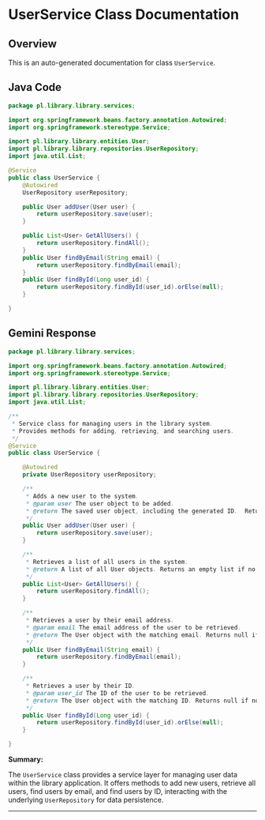 # UserService Class Documentation

## Overview

This is an auto-generated documentation for class `UserService`.

## Java Code

```java
package pl.library.library.services;

import org.springframework.beans.factory.annotation.Autowired;
import org.springframework.stereotype.Service;

import pl.library.library.entities.User;
import pl.library.library.repositories.UserRepository;
import java.util.List;

@Service
public class UserService {
    @Autowired
    UserRepository userRepository;

    public User addUser(User user) {
        return userRepository.save(user);
    }

    public List<User> GetAllUsers() {
        return userRepository.findAll();
    }
    public User findByEmail(String email) {
        return userRepository.findByEmail(email);
    }
    public User findById(Long user_id) {
        return userRepository.findById(user_id).orElse(null);
    }

}

```

## Gemini Response

```java
package pl.library.library.services;

import org.springframework.beans.factory.annotation.Autowired;
import org.springframework.stereotype.Service;

import pl.library.library.entities.User;
import pl.library.library.repositories.UserRepository;
import java.util.List;

/**
 * Service class for managing users in the library system.
 * Provides methods for adding, retrieving, and searching users.
 */
@Service
public class UserService {

    @Autowired
    private UserRepository userRepository;

    /**
     * Adds a new user to the system.
     * @param user The user object to be added.
     * @return The saved user object, including the generated ID.  Returns null if save fails.
     */
    public User addUser(User user) {
        return userRepository.save(user);
    }

    /**
     * Retrieves a list of all users in the system.
     * @return A list of all User objects. Returns an empty list if no users are found.
     */
    public List<User> GetAllUsers() {
        return userRepository.findAll();
    }

    /**
     * Retrieves a user by their email address.
     * @param email The email address of the user to be retrieved.
     * @return The User object with the matching email. Returns null if no user is found.
     */
    public User findByEmail(String email) {
        return userRepository.findByEmail(email);
    }

    /**
     * Retrieves a user by their ID.
     * @param user_id The ID of the user to be retrieved.
     * @return The User object with the matching ID. Returns null if no user is found.
     */
    public User findById(Long user_id) {
        return userRepository.findById(user_id).orElse(null);
    }

}
```

**Summary:**

The `UserService` class provides a service layer for managing user data within the library application. It offers methods to add new users, retrieve all users, find users by email, and find users by ID, interacting with the underlying `UserRepository` for data persistence.

---
